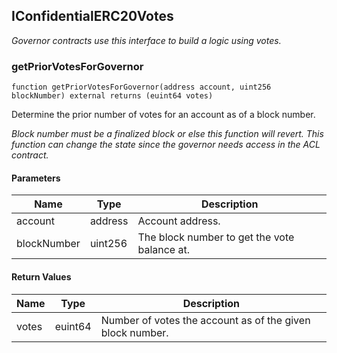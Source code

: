 ## IConfidentialERC20Votes

_Governor contracts use this interface to build a logic using votes._

### getPriorVotesForGovernor

```solidity
function getPriorVotesForGovernor(address account, uint256 blockNumber) external returns (euint64 votes)
```

Determine the prior number of votes for an account as of a block number.

_Block number must be a finalized block or else this function will revert. This function can change the state since the
governor needs access in the ACL contract._

#### Parameters

| Name        | Type    | Description                                  |
| ----------- | ------- | -------------------------------------------- |
| account     | address | Account address.                             |
| blockNumber | uint256 | The block number to get the vote balance at. |

#### Return Values

| Name  | Type    | Description                                               |
| ----- | ------- | --------------------------------------------------------- |
| votes | euint64 | Number of votes the account as of the given block number. |
